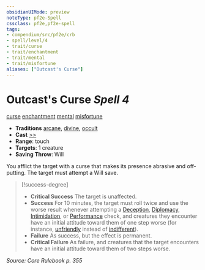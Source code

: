 ```yaml
---
obsidianUIMode: preview
noteType: pf2e-Spell
cssclass: pf2e,pf2e-spell
tags:
- compendium/src/pf2e/crb
- spell/level/4
- trait/curse
- trait/enchantment
- trait/mental
- trait/misfortune
aliases: ["Outcast's Curse"]
---
```

# Outcast's Curse *Spell 4*   
[curse](rules/traits/curse.md "Curse Effect Trait")  [enchantment](rules/traits/enchantment.md "Enchantment School Trait")  [mental](rules/traits/mental.md "Mental Effect Trait")  [misfortune](rules/traits/misfortune.md "Misfortune Effect Trait")  

- **Traditions** [arcane](rules/traits/arcane.md "Arcane Tradition Trait"), [divine](rules/traits/divine.md "Divine Tradition Trait"), [occult](rules/traits/occult.md "Occult Tradition Trait")
- **Cast** [>>](rules/core-rulebook/chapter-9-playing-the-game.md#Actions "Two-Action") 
- **Range**: touch
- **Targets**: 1 creature
- **Saving Throw**: Will

You afflict the target with a curse that makes its presence abrasive and off-putting. The target must attempt a Will save.

> [!success-degree] 
> - **Critical Success** The target is unaffected.
> - **Success** For 10 minutes, the target must roll twice and use the worse result whenever attempting a [Deception](compendium/skills.md#Deception), [Diplomacy](compendium/skills.md#Diplomacy), [Intimidation](compendium/skills.md#Intimidation), or [Performance](compendium/skills.md#Performance) check, and creatures they encounter have an initial attitude toward them of one step worse (for instance, [unfriendly](rules/conditions.md#Unfriendly) instead of [indifferent](rules/conditions.md#Indifferent)).
> - **Failure** As success, but the effect is permanent.
> - **Critical Failure** As failure, and creatures that the target encounters have an initial attitude toward them of two steps worse.

*Source: Core Rulebook p. 355*